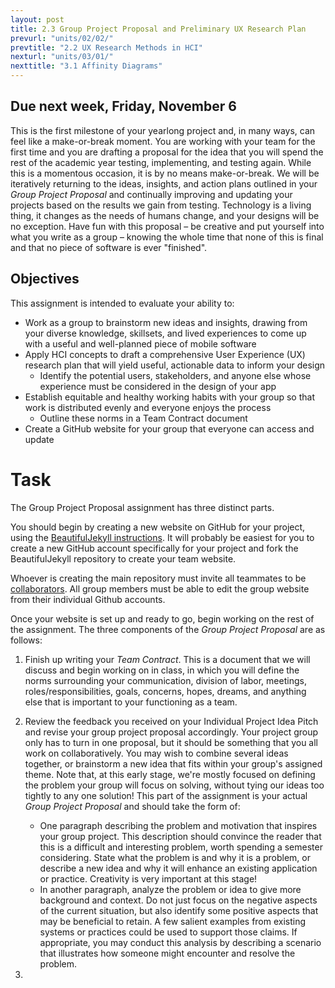 ```yaml
---
layout: post
title: 2.3 Group Project Proposal and Preliminary UX Research Plan
prevurl: "units/02/02/"
prevtitle: "2.2 UX Research Methods in HCI"
nexturl: "units/03/01/"
nexttitle: "3.1 Affinity Diagrams"
---
```


## Due next week, Friday, November 6

This is the first milestone of your yearlong project and, in many ways, can feel like a make-or-break moment. You are working with your team for the first time and you are drafting a proposal for the idea that you will spend the rest of the academic year testing, implementing, and testing again. While this is a momentous occasion, it is by no means make-or-break. We will be iteratively returning to the ideas, insights, and action plans outlined in your *Group Project Proposal* and continually improving and updating your projects based on the results we gain from testing. Technology is a living thing, it changes as the needs of humans change, and your designs will be no exception. Have fun with this proposal – be creative and put yourself into what you write as a group – knowing the whole time that none of this is final and that no piece of software is ever "finished".

## Objectives

This assignment is intended to evaluate your ability to:
  * Work as a group to brainstorm new ideas and insights, drawing from your diverse knowledge, skillsets, and lived experiences to come up with a useful and well-planned piece of mobile software
  * Apply HCI concepts to draft a comprehensive User Experience (UX) research plan that will yield useful, actionable data to inform your design
    * Identify the potential users, stakeholders, and anyone else whose experience must be considered in the design of your app
  * Establish equitable and healthy working habits with your group so that work is distributed evenly and everyone enjoys the process
    * Outline these norms in a Team Contract document
  * Create a GitHub website for your group that everyone can access and update
  
# Task
 
The Group Project Proposal assignment has three distinct parts. 

You should begin by creating a new website on GitHub for your project, using the [BeautifulJekyll instructions](https://github.com/daattali/beautiful-jekyll#creating-a-user-page-vs-a-project-page). It will probably be easiest for you to create a new GitHub account specifically for your project and fork the BeautifulJekyll repository to create your team website. 

Whoever is creating the main repository must invite all teammates to be [collaborators](https://docs.github.com/en/free-pro-team@latest/github/setting-up-and-managing-your-github-user-account/inviting-collaborators-to-a-personal-repository). All group members must be able to edit the group website from their individual Github accounts.

Once your website is set up and ready to go, begin working on the rest of the assignment. The three components of the *Group Project Proposal* are as follows:

 1. Finish up writing your *Team Contract*. This is a document that we will discuss and begin working on in class, in which you will define the norms surrounding your communication, division of labor, meetings, roles/responsibilities, goals, concerns, hopes, dreams, and anything else that is important to your functioning as a team.
 
 2. Review the feedback you received on your Individual Project Idea Pitch and revise your group project proposal accordingly. Your project group only has to turn in one proposal, but it should be something that you all work on collaboratively. You may wish to combine several ideas together, or brainstorm a new idea that fits within your group's assigned theme. Note that, at this early stage, we're mostly focused on defining the problem your group will focus on solving, without tying our ideas too tightly to any one solution! This part of the assignment is your actual *Group Project Proposal* and should take the form of:
    + One paragraph describing the problem and motivation that inspires your group project. This description should convince the reader that this is a difficult and interesting problem, worth spending a semester considering. State what the problem is and why it is a problem, or describe a new idea and why it will enhance an existing application or practice.  Creativity is very important at this stage!
    + In another paragraph, analyze the problem or idea to give more background and context. Do not just focus on the negative aspects of the current situation, but also identify some positive aspects that may be beneficial to retain. A few salient examples from existing systems or practices could be used to support those claims. If appropriate, you may conduct this analysis by describing a scenario that illustrates how someone might encounter and resolve the problem.
 
 3. 
 
